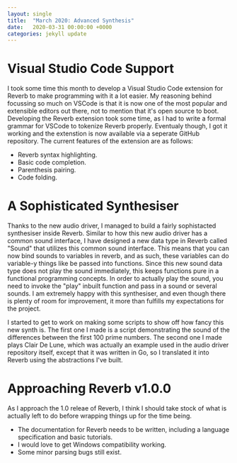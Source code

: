```yaml
---
layout: single
title:  "March 2020: Advanced Synthesis"
date:   2020-03-31 00:00:00 +0000
categories: jekyll update
---
```

# Visual Studio Code Support
I took some time this month to develop a Visual Studio Code extension for Reverb to make programming with it a lot easier. My reasoning behind focussing so much on VSCode is that it is now one of the most popular and extensible editors out there, not to mention that it's open source to boot. Developing the Reverb extension took some time, as I had to write a formal grammar for VSCode to tokenize Reverb properly. Eventualy though, I got it working and the extenstion is now available via a seperate GitHub repository. The current features of the extension are as follows:
- Reverb syntax highlighting.
- Basic code completion.
- Parenthesis pairing.
- Code folding.

# A Sophisticated Synthesiser
Thanks to the new audio driver, I managed to build a fairly sophistacted synthesiser inside Reverb. Similar to how this new audio driver has a common sound interface, I have designed a new data type in Reverb called "Sound" that utilizes this common sound interface. This means that you can now bind sounds to variables in reverb, and as such, these variables can do variable-y things like be passed into functions. Since this new sound data type does not play the sound immediately, this keeps functions pure in a functional programming concepts. In order to actually play the sound, you need to invoke the "play" inbuilt function and pass in a sound or several sounds. I am extremely happy with this synthesiser, and even though there is plenty of room for improvement, it more than fulfills my expectations for the project.

I started to get to work on making some scripts to show off how fancy this new synth is. The first one I made is a script demonstrating the sound of the differences between the first 100 prime numbers. The second one I made plays Clair De Lune, which was actually an example used in the audio driver repository itself, except that it was written in Go, so I translated it into Reverb using the abstractions I've built.

# Approaching Reverb v1.0.0
As I approach the 1.0 releae of Reverb, I think I should take stock of what is actually left to do before wrapping things up for the time being.
- The documentation for Reverb needs to be written, including a language specification and basic tutorials.
- I would love to get Windows compatibility working.
- Some minor parsing bugs still exist.